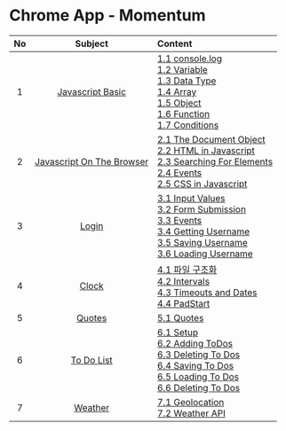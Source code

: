 # Chrome App - Momentum 

|No|Subject|Content|
|:---:|:---:|:---|
|1|[Javascript Basic](https://github.com/siksum/chrome-app/wiki/1.-Javascript-Basic)|[1.1 console.log](https://github.com/siksum/chrome-app/wiki/1.-Javascript-Basic#consolelog) <br> [1.2 Variable](https://github.com/siksum/chrome-app/wiki/1.-Javascript-Basic#variable) <br> [1.3 Data Type](https://github.com/siksum/chrome-app/wiki/1.-Javascript-Basic#data-type) <br> [1.4 Array](https://github.com/siksum/chrome-app/wiki/1.-Javascript-Basic#array) <br> [1.5 Object](https://github.com/siksum/chrome-app/wiki/1.-Javascript-Basic#object) <br> [1.6 Function](https://github.com/siksum/chrome-app/wiki/1.-Javascript-Basic#function) <br> [1.7 Conditions](https://github.com/siksum/chrome-app/wiki/1.-Javascript-Basic#conditions)|
|2|[Javascript On The Browser](https://github.com/siksum/chrome-app/wiki/2.-Javascript-On-The-Browser)|[2.1 The Document Object](https://github.com/siksum/chrome-app/wiki/2.-Javascript-On-The-Browser#the-document-object) <br> [2.2 HTML in Javascript](https://github.com/siksum/chrome-app/wiki/2.-Javascript-On-The-Browser#html-in-javascript) <br> [2.3 Searching For Elements](https://github.com/siksum/chrome-app/wiki/2.-Javascript-On-The-Browser#searching-for-elements) <br> [2.4 Events](https://github.com/siksum/chrome-app/wiki/2.-Javascript-On-The-Browser#events) <br> [2.5 CSS in Javascript](https://github.com/siksum/chrome-app/wiki/2.-Javascript-On-The-Browser#css-in-javascript)|
|3|[Login](https://github.com/siksum/chrome-app/wiki/3.-Login)|[3.1 Input Values](https://github.com/siksum/chrome-app/wiki/3.-Login#input-values) <br> [3.2 Form Submission](https://github.com/siksum/chrome-app/wiki/3.-Login#form-submission) <br> [3.3 Events](https://github.com/siksum/chrome-app/wiki/3.-Login#events) <br> [3.4 Getting Username](https://github.com/siksum/chrome-app/wiki/3.-Login#getting-username) <br> [3.5 Saving Username](https://github.com/siksum/chrome-app/wiki/3.-Login#saving-username) <br> [3.6 Loading Username](https://github.com/siksum/chrome-app/wiki/3.-Login#loading-username)|
|4|[Clock](https://github.com/siksum/chrome-app/wiki/4.-Clock)| [4.1 파일 구조화](https://github.com/siksum/chrome-app/wiki/4.-Clock#파일-구조화) <br> [4.2 Intervals](https://github.com/siksum/chrome-app/wiki/4.-Clock#intervals) <br> [4.3 Timeouts and Dates](https://github.com/siksum/chrome-app/wiki/4.-Clock#timeouts-and-dates) <br> [4.4 PadStart](https://github.com/siksum/chrome-app/wiki/4.-Clock#padstart)|
|5|[Quotes](https://github.com/siksum/chrome-app/wiki/5.-Quotes)|[5.1 Quotes](https://github.com/siksum/chrome-app/wiki/5.-Quotes#quotes)|
|6|[To Do List](https://github.com/siksum/chrome-app/wiki/6.-To-Do-List)|[6.1 Setup](https://github.com/siksum/chrome-app/wiki/6.-To-Do-List#setup) <br> [6.2 Adding ToDos](https://github.com/siksum/chrome-app/wiki/6.-To-Do-List#adding-todos) <br> [6.3 Deleting To Dos](https://github.com/siksum/chrome-app/wiki/6.-To-Do-List#deleting-to-dos) <br> [6.4 Saving To Dos](https://github.com/siksum/chrome-app/wiki/6.-To-Do-List#saving-to-dos) <br> [6.5 Loading To Dos](https://github.com/siksum/chrome-app/wiki/6.-To-Do-List#loading-to-dos) <br> [6.6 Deleting To Dos](https://github.com/siksum/chrome-app/wiki/6.-To-Do-List#deleting-to-dos-1)|
|7|[Weather](https://github.com/siksum/chrome-app/wiki/7.-Weather)|[7.1 Geolocation](https://github.com/siksum/chrome-app/wiki/7.-Weather#geolocation) <br> [7.2 Weather API](https://github.com/siksum/chrome-app/wiki/7.-Weather#weather-api)|
